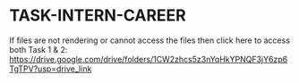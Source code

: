 # TASK-INTERN-CAREER

If files are not rendering or cannot access the files then click here to access both Task 1 & 2: https://drive.google.com/drive/folders/1CW2zhcs5z3nYqHkYPNQF3jY6zp6TgTPV?usp=drive_link
